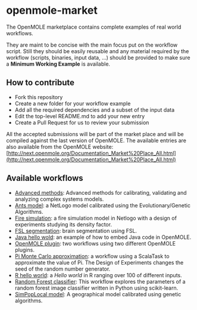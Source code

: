 # openmole-market

The OpenMOLE marketplace contains complete examples of real world workflows.

They are maint to be concise with the main focus put on the workflow script.
Still they should be easily reusable and any material required by the workflow (scripts, binaries, input data, ...) should be provided to make sure a **Minimum Working Example** is available.

## How to contribute ##

  - Fork this repository
  - Create a new folder for your workflow example
  - Add all the required dependencies and a subset of the input data
  - Edit the top-level README.md to add your new entry
  - Create a Pull Request for us to review your submission

All the accepted submissions will be part of the market place and will be compiled against the last version of OpenMOLE. The available entries are also available from the OpenMOLE website: [http://next.openmole.org/Documentation_Market%20Place_All.html](http://next.openmole.org/Documentation_Market%20Place_All.html)

## Available workflows ##

  - [Advanced methods](https://github.com/guillaumecherel/TutorialEAForModelling): Advanced methods for calibrating, validating and analyzing complex systems models.
  - [Ants model](ants): a NetLogo model calibrated using the Evolutionary/Genetic Algorithms.
  - [Fire simulation](fire): a fire simulation model in Netlogo with a design of experiments studying its density factor.
  - [FSL segmentation](fsl-fast): brain segmentation using FSL.
  - [Java hello wold](java-hello): an example of how to embed Java code in OpenMOLE.
  - [OpenMOLE plugin](hello-plugin): two workflows using two different OpenMOLE plugins.
  - [Pi Monte Carlo approximation](pi): a workflow using a ScalaTask to approximate the value of Pi. The Design of Experiments changes the seed of the random number generator.
  - [R hello world](R-hello): a *Hello world* in R ranging over 100 of different inputs.
  - [Random Forest classifier](randomforest): This workflow explores the parameters of a random forest image classifier written in Python using scikit-learn.
  - [SimPopLocal model](simpoplocal): A geographical model calibrated using genetic algorithms.
